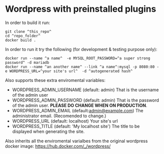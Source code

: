 Wordpress with preinstalled plugins
===================================

In order to build it run:

    git clone ^this_repo^
    cd ^repo_folder^
    docker build .

In order to run it try the following (for development & testing purpose only):

    docker run --name ^a name^  -e MYSQL_ROOT_PASSWORD=^a super strong password^ -d mariadb
    docker run --name ^an another name^ --link ^a name^:mysql -p 8080:80 -e WORDPRESS_URL=^your site's url^  -d ^autogenerated hash^


Also supports these extra enviromental variables:

- WORDPRESS_ADMIN_USERNAME (default: admin) That is the username of the admin user
- WORDPRESS_ADMIN_PASSWORD (default: admin) That is the password of the admin user. __PLEASE DO CHANGE WHEN ON PRODUCTION__.
- WORDPRESS_ADMIN_EMAIL (default:admin@example.com) The administrator email. (Recomended to change.)
- WORDPRESS_URL (default: localhost) Your site's url
- WORDPRESS_TITLE (default: 'My localhost site') The title to be displayed when generating the site.

Also inherits all the enviromental varialbes from the original wordpress docker image: https://hub.docker.com/_/wordpress/
